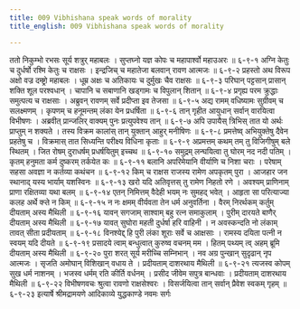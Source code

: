 ```yaml
---
title: 009 Vibhishana speak words of morality
title_english: 009 Vibhishana speak words of morality

---
```

<div class="audioEmbed"  caption="श्रीराम-हरिसीताराममूर्ति-घनपाठिभ्यां वचनम्" src="https://archive.org/download/Ramayana-recitation-Sriram-harisItArAmamUrti-Ghanapaati-v2/Kanda_6/Kanda_6_YK-009-Vibhishana_speak_words_of_morality.mp3"></div>
ततो निकुम्भो रभसः सूर्य शत्रुर् महाबलः ।  
सुप्तघ्नो यज्ञ कोपः च महापार्श्वो महाउअरः ॥ ६-९-१  
अग्नि केतुः च दुर्धर्षो रश्मि केतुः च राक्षसः ।  
इन्द्रजिच् च महातेजा बलवान् रावण आत्मजः ॥ ६-९-२  
प्रहस्तो अथ विरूप अक्षो वज्र दम्ष्ट्रो महाबलः ।  
धूम्र अक्षः च अतिकायः च दुर्मुखः चैव राक्षसः ॥ ६-९-३  
परिघान् पट्टसान् प्रासान् शक्ति शूल परश्वधान् ।  
चापानि च सबाणानि खड्गामः च विपुलान् शितान् ॥ ६-९-४  
प्रगृह्य परम क्रुद्धाः समुत्पत्य च राक्षसाः ।  
अब्रुवन् रावणम् सर्वे प्रदीप्ता इव तेजसा ॥ ६-९-५  
अद्य रामम् वधिष्यामः सुग्रीवम् च सलक्ष्मणम् ।  
कृपणम् च हनूमन्तम् लंका येन प्रधर्षिता ॥ ६-९-६  
तान् गृहीत आयुधान् सर्वान् वारयित्वा विभीषणः ।  
अब्रवीत् प्रान्जलिर् वाक्यम् पुनः प्रत्युपवेश्य तान् ॥ ६-९-७  
अपि उपायैस् त्रिभिस् तात यो अर्थः प्राप्तुम् न शक्यते ।  
तस्य विक्रम कालांस् तान् युक्तान् आहुर् मनीषिणः ॥ ६-९-८  
प्रमत्तेष्व् अभियुक्तेषु दैवेन प्रहतेषु च ।  
विक्रमास् तात सिध्यन्ति परीक्ष्य विधिना कृताः ॥ ६-९-९  
अप्रमत्तम् कथम् तम् तु विजिगीषुम् बले स्थितम् ।  
जित रोषम् दुराधर्षम् प्रधर्षयितुम् इच्चथ ॥ ६-९-१०  
समुद्रम् लन्घयित्वा तु घोरम् नद नदी पतिम् ।  
कृतम् हनुमता कर्म दुष्करम् तर्कयेत कः ॥ ६-९-११  
बलानि अपरिमेयानि वीर्याणि च निशा चराः ।  
परेषाम् सहसा अवज्ञा न कर्तव्या कथंचन ॥ ६-९-१२  
किम् च राक्षस राजस्य रामेण अपकृतम् पुरा ।  
आजहार जन स्थानाद् यस्य भार्याम् यशस्विनः ॥ ६-९-१३  
खरो यदि अतिवृत्तस् तु रामेण निहतो रणे ।  
अवश्यम् प्राणिनाम् प्राणा रक्षितव्या यथा बलम् ॥ ६-९-१४  
एतन् निमित्तम् वैदेही भयम् नः सुमहद् भवेत् ।  
आहृता सा परित्याज्या कलह अर्थे क्ऱ्ते न किम् ॥ ६-९-१५  
न नः क्षमम् वीर्यवता तेन धर्म अनुवर्तिना ।  
वैरम् निरर्थकम् कर्तुम् दीयताम् अस्य मैथिली ॥ ६-९-१६  
यावन् सगजाम् साश्वाम् बहु रत्न समाकुलाम् ।  
पुरीम् दारयते बाणैर् दीयताम् अस्य मैथिली ॥ ६-९-१७  
यावत् सुघोरा महती दुर्धर्षा हरि वाहिनी ।  
न अवस्कन्दति नो लंकाम् तावत् सीता प्रदीयताम् ॥ ६-९-१८  
विनश्येद्द् हि पुरी लंका शूराः सर्वे च आक्षसाः ।  
रामस्य दयिता पत्नी न स्वयम् यदि दीयते ॥ ६-९-१९  
प्रसादये त्वाम् बन्धुत्वात् कुरुष्व वचनम् मम ।  
हितम् पथ्यम् त्व् अहम् ब्रूमि दीयताम् अस्य मैथिली ॥ ६-९-२०  
पुरा शरत् सूर्य मरीच्चि सम्निभान् ।  
नव अग्र पुन्खान् सुदृढान् नृप आत्मजः ।  
सृजति अमोघान् विशिखान् वधाय ते ।  
प्रदीयताम् दाशरथाय मैथिली ॥ ६-९-२१  
त्यजस्व कोपम् सुख धर्म नाशनम् ।  
भजस्व धर्मम् रति कीर्ति वर्धनम् ।  
प्रसीद जीवेम सपुत्र बान्धवाः ।  
प्रदीयताम् दाशरथाय मैथिली ॥ ६-९-२२  
विभीषणवचः श्रुत्वा रावणो राक्षसेश्वरः ।  
विसर्जयित्वा तान् सर्वान् प्रैवेश स्वकम् गृहम् ॥ ६-९-२३  
इत्यार्षे श्रीमद्रामयणे आदिकाव्ये युद्धकाण्डे नवमः सर्गः